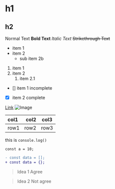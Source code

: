 # h1
## h2

Normal Text
**Bold Text**
*Italic Text*
~~Strikethrough Text~~

- item 1
- item 2
    - sub item 2b

1. item 1
2. item 2
    1. item 2.1

- [] item 1 incomplete
- [x] item 2 complete

[Link](https://www.google.com/)
![Image](https://www.pexels.com/photo/shallow-focus-photography-of-microscope-2280547/)

| col1 | col2 | col3 |
|:---|---:|:---:|
| row1 | row2 | row3 |

this is `console.log()`

```
const a = 10;
```

```diff
- const data = [];
+ const data = {};
```

> Idea 1
Agree

> Idea 2
Not agree